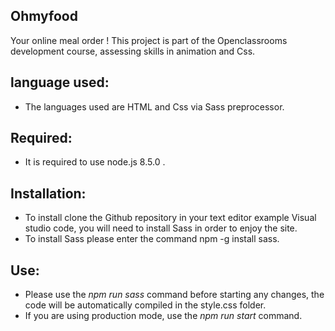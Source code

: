 ## Ohmyfood
Your online meal order !
This project is part of the Openclassrooms development course, assessing skills in animation and Css.
## language used:

* The languages used are HTML and Css via Sass preprocessor.

## Required:

* It is required to use node.js 8.5.0 .
## Installation:

* To install clone the Github repository in your text editor example Visual studio code, you will need to install Sass in order to enjoy the site.
* To install Sass please enter the command npm -g install sass.

## Use:

* Please use the *npm run sass* command before starting any changes, the code will be automatically compiled in the style.css folder.
* If you are using production mode, use the *npm run start* command.


